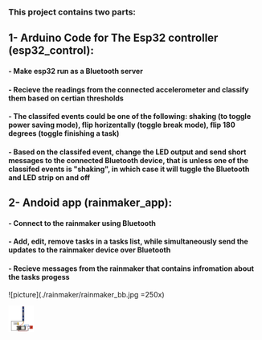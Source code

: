 ### This project contains two parts:
## 1- Arduino Code for The Esp32 controller (esp32_control):
#### - Make esp32 run as a Bluetooth server 
#### - Recieve the readings from the connected accelerometer and classify them based on certian thresholds 
#### - The classifed events could be one of the following: shaking (to toggle power saving mode), flip horizentally (toggle break mode), flip 180 degrees (toggle finishing a task)
#### - Based on the classifed event, change the LED output and send short messages to the connected Bluetooth device, that is unless one of the classifed events is "shaking", in which case it will tuggle the Bluetooth and LED strip on and off

## 2- Andoid app (rainmaker_app):
#### - Connect to the rainmaker using Bluetooth
#### - Add, edit, remove tasks in a tasks list, while simultaneously send the updates to the rainmaker device over Bluetooth
#### - Recieve messages from the rainmaker that contains infromation about the tasks progess


![picture](./rainmaker/rainmaker_bb.jpg =250x)

<img src="rainmaker/rainmaker_bb.jpg" alt="drawing" style="width:50px;"/>

